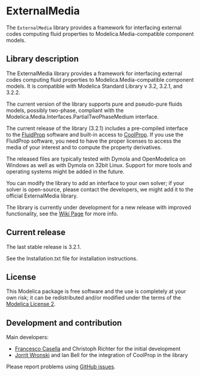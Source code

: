 # ExternalMedia

The `ExternalMedia` library provides a framework for interfacing external codes
computing fluid properties to Modelica.Media-compatible component models.

## Library description

The ExternalMedia library provides a framework for interfacing external codes
computing fluid properties to Modelica.Media-compatible component models. It is
compatible with Modelica Standard Library v 3.2, 3.2.1, and 3.2.2.

The current version of the library supports pure and pseudo-pure fluids models,
possibly two-phase, compliant with the
Modelica.Media.Interfaces.PartialTwoPhaseMedium interface.

The current release of the library (3.2.1) includes a pre-compiled interface to
the [FluidProp](http://www.asimptote.nl/software/fluidprop) software and
built-in access to [CoolProp](http://www.coolprop.org).
If you use the FluidProp software, you need to have the proper licenses to
access the media of your interest and to compute the property derivatives.

The released files are typically tested with Dymola and OpenModelica on Windows
as well as with Dymola on 32bit Linux. Support for more tools and operating
systems might be added in the future.

You can modify the library to add an interface to your own solver; if your
solver is open-source, please contact the developers, we might add it to the
official ExternalMedia library.

The library is currently under development for a new release with improved
functionality, see the
[Wiki Page](https://github.com/modelica-3rdparty/ExternalMedia/wiki)
for more info.

## Current release

The last stable release is 3.2.1.

See the Installation.txt file for installation instructions.

## License

This Modelica package is free software and the use is completely at your own
risk; it can be redistributed and/or modified under the terms of the
[Modelica License 2](https://modelica.org/licenses/ModelicaLicense2).

## Development and contribution

Main developers: 
 - [Francesco Casella](mailto:francesco.casella@polimi.it) and Christoph
   Richter for the initial development
 - [Jorrit Wronski](mailto:jowr@ipu.dk) and Ian Bell for the integration of
   CoolProp in the library

Please report problems using
[GitHub issues](https://github.com/modelica-3rdparty/ExternalMedia/issues).
